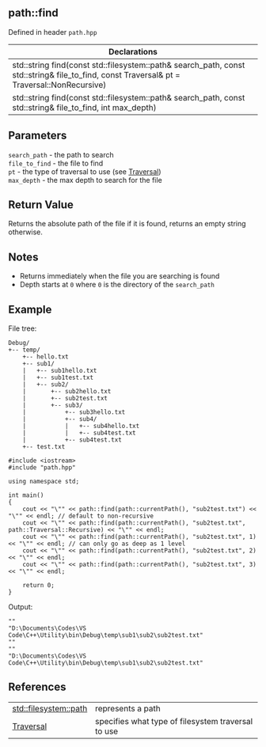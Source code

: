 ## path::find
Defined in header `path.hpp`

| Declarations |
| --- |
| std::string find(const std::filesystem::path& search_path, const std::string& file_to_find, const Traversal& pt = Traversal::NonRecursive) |
| std::string find(const std::filesystem::path& search_path, const std::string& file_to_find, int max_depth) |

## Parameters
`search_path` - the path to search \
`file_to_find` - the file to find \
`pt` - the type of traversal to use (see [Traversal](../Enums/Traversal.md)) \
`max_depth` - the max depth to search for the file 

## Return Value
Returns the absolute path of the file if it is found, returns an empty string otherwise.

## Notes
- Returns immediately when the file you are searching is found
- Depth starts at `0` where `0` is the directory of the `search_path`

## Example
File tree:
```
Debug/
+-- temp/
    +-- hello.txt
    +-- sub1/
    |   +-- sub1hello.txt
    |   +-- sub1test.txt
    |   +-- sub2/
    |       +-- sub2hello.txt
    |       +-- sub2test.txt
    |       +-- sub3/
    |           +-- sub3hello.txt
    |           +-- sub4/
    |           |   +-- sub4hello.txt
    |           |   +-- sub4test.txt
    |           +-- sub4test.txt
    +-- test.txt
```
```
#include <iostream>
#include "path.hpp"

using namespace std;

int main()
{
    cout << "\"" << path::find(path::currentPath(), "sub2test.txt") << "\"" << endl; // default to non-recursive
    cout << "\"" << path::find(path::currentPath(), "sub2test.txt", path::Traversal::Recursive) << "\"" << endl;
    cout << "\"" << path::find(path::currentPath(), "sub2test.txt", 1) << "\"" << endl; // can only go as deep as 1 level
    cout << "\"" << path::find(path::currentPath(), "sub2test.txt", 2) << "\"" << endl;
    cout << "\"" << path::find(path::currentPath(), "sub2test.txt", 3) << "\"" << endl;

    return 0;
}
```
Output:
```
""
"D:\Documents\Codes\VS Code\C++\Utility\bin\Debug\temp\sub1\sub2\sub2test.txt"
""
""
"D:\Documents\Codes\VS Code\C++\Utility\bin\Debug\temp\sub1\sub2\sub2test.txt"
```

## References
| | |
| --- | --- |
| [std::filesystem::path](https://en.cppreference.com/w/cpp/filesystem/path) | represents a path |
| [Traversal](../Enums/Traversal.md) | specifies what type of filesystem traversal to use |